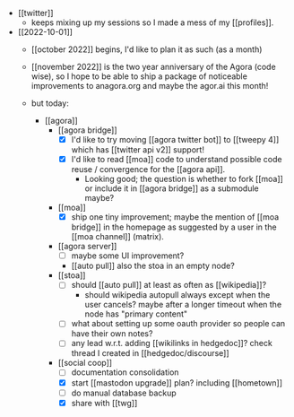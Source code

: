 - [[twitter]]
  - keeps mixing up my sessions so I made a mess of my [[profiles]].
- [[2022-10-01]]
  - [[october 2022]] begins, I'd like to plan it as such (as a month)
  - [[november 2022]] is the two year anniversary of the Agora (code wise), so I hope to be able to ship a package of noticeable improvements to anagora.org and maybe the agor.ai this month!

  - but today:
    - [[agora]]
      - [[agora bridge]]
        - [x] I'd like to try moving [[agora twitter bot]] to [[tweepy 4]] which has [[twitter api v2]] support!
        - [x] I'd like to read [[moa]] code to understand possible code reuse / convergence for the [[agora api]].
          - Looking good; the question is whether to fork [[moa]] or include it in [[agora bridge]] as a submodule maybe?
      - [[moa]]
        - [x] ship one tiny improvement; maybe the mention of [[moa bridge]] in the homepage as suggested by a user in the [[moa channel]] (matrix).
      - [[agora server]]
        - [ ] maybe some UI improvement?
        - [[auto pull]] also the stoa in an empty node?
      - [[stoa]]
        - [ ] should [[auto pull]] at least as often as [[wikipedia]]?
          - should wikipedia autopull always except when the user cancels? maybe after a longer timeout when the node has "primary content"
        - [ ] what about setting up some oauth provider so people can have their own notes?
        - [ ] any lead w.r.t. adding [[wikilinks in hedgedoc]]? check thread I created in [[hedgedoc/discourse]]
      - [[social coop]]
        - [ ] documentation consolidation
        - [x] start [[mastodon upgrade]] plan? including [[hometown]]
        - [ ] do manual database backup
        - [x] share with [[twg]]
